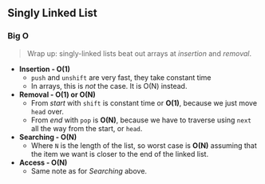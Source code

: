 ## Singly Linked List

### Big O

>  Wrap up: singly-linked lists beat out arrays at *insertion* and *removal*.

- **Insertion - O(1)**
  - `push` and `unshift` are very fast, they take constant time
  - In arrays, this is *not* the case. It is O(N) instead.
- **Removal - O(1) or O(N)**
  - From *start* with `shift` is constant time or **O(1)**, because we just move `head` over.
  - From *end* with `pop` is **O(N)**, because we have to traverse using `next` all the way from the start, or `head`.
- **Searching - O(N)**
  - Where `N` is the length of the list, so worst case is **O(N)** assuming that the item we want
    is closer to the end of the linked list.
- **Access - O(N)**
  - Same note as for *Searching* above.
